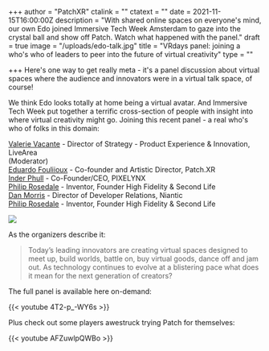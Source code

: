 +++
author = "PatchXR"
ctalink = ""
ctatext = ""
date = 2021-11-15T16:00:00Z
description = "With shared online spaces on everyone's mind, our own Edo joined Immersive Tech Week Amsterdam to gaze into the crystal ball and show off Patch. Watch what happened with the panel."
draft = true
image = "/uploads/edo-talk.jpg"
title = "VRdays panel: joining a who's who of leaders to peer into the future of virtual creativity"
type = ""

+++
Here's one way to get really meta - it's a panel discussion about virtual spaces where the audience and innovators were in a virtual talk space, of course!

We think Edo looks totally at home being a virtual avatar. And Immersive Tech Week put together a terrific cross-section of people with insight into where virtual creativity might go. Joining this recent panel - a real who's who of folks in this domain:

[Valerie Vacante](https://vrdays.co/speakers-2021/) - Director of Strategy - Product Experience & Innovation, LiveArea  
(Moderator)  
[Eduardo Fouliioux](https://vrdays.co/speakers-2021/) - Co-founder and Artistic Director, Patch.XR  
[Inder Phull](https://vrdays.co/speakers-2021/) - Co-Founder/CEO, PIXELYNX  
[Philip Rosedale](https://vrdays.co/speakers-2021/) - Inventor, Founder High Fidelity & Second Life  
[Dan Morris](https://vrdays.co/speakers-2021/) - Director of Developer Relations, Niantic  
[Philip Rosedale](https://vrdays.co/speakers-2021/) - Inventor, Founder High Fidelity & Second Life

![](/uploads/vrdayseurope003.jpeg)

As the organizers describe it:

> Today’s leading innovators are creating virtual spaces designed to meet up, build worlds, battle on, buy virtual goods, dance off and jam out. As technology continues to evolve at a blistering pace what does it mean for the next generation of creators? 

The full panel is available here on-demand:

{{< youtube 4T2-p_-WY6s >}}

Plus check out some players awestruck trying Patch for themselves:

{{< youtube AFZuwlpQWBo >}}